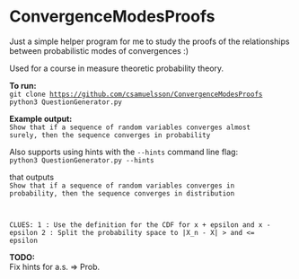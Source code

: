 # ConvergenceModesProofs
Just a simple helper program for me to study the proofs of the relationships between probabilistic modes of convergences :)

Used for a course in measure theoretic probability theory.

**To run:**  
<code>git clone https://github.com/csamuelsson/ConvergenceModesProofs</code>  
<code>python3 QuestionGenerator.py</code>

**Example output:**  
<code>Show that if a sequence of random variables converges almost surely, then the sequence converges in probability</code>

Also supports using hints with the <code>--hints</code> command line flag:    
<code>python3 QuestionGenerator.py --hints</code>  

that outputs  
<code>Show that if a sequence of random variables converges in probability, then the sequence converges in distribution

CLUES:
1 : Use the definition for the CDF for x + epsilon and x - epsilon
2 : Split the probability space to |X_n - X| > and <= epsilon</code>  

**TODO:**  
Fix hints for a.s. => Prob.